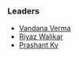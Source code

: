 ### Leaders

* [Vandana Verma](mailto:Vandana.verma@owasp.org) 
* [Riyaz Walikar](mailto:riyaz.walikar@owasp.org) 
* [Prashant Kv](mailto:kvprashant@owasp.org) 




